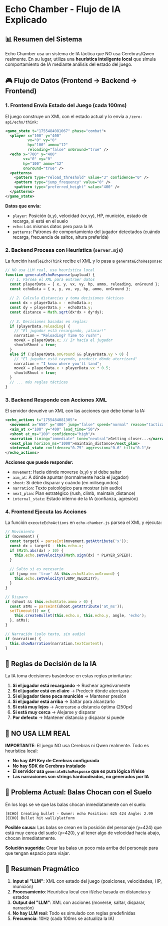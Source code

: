 # Echo Chamber - Flujo de IA Explicado

## 📊 Resumen del Sistema

Echo Chamber usa un sistema de IA táctica que NO usa Cerebras/Qwen realmente. En su lugar, utiliza una **heurística inteligente local** que simula comportamiento de IA mediante análisis del estado del juego.

## 🎮 Flujo de Datos (Frontend → Backend → Frontend)

### 1. **Frontend Envía Estado del Juego** (cada 100ms)

El juego construye un XML con el estado actual y lo envía a `/zero-api/echo/think`:

```xml
<game_state t="1755484081067" phase="combat">
  <player x="100" y="400" 
          vx="0" vy="0"
          hp="100" ammo="12" 
          reloading="false" onGround="true" />
  <echo x="700" y="400" 
        vx="0" vy="0"
        hp="100" ammo="12" 
        onGround="true" />
  <patterns>
    <pattern type="reload_threshold" value="3" confidence="0" />
    <pattern type="jump_frequency" value="0" />
    <pattern type="preferred_height" value="400" />
  </patterns>
</game_state>
```

**Datos que envía:**
- `player`: Posición (x,y), velocidad (vx,vy), HP, munición, estado de recarga, si está en el suelo
- `echo`: Los mismos datos pero para la IA
- `patterns`: Patrones de comportamiento del jugador detectados (cuándo recarga, frecuencia de saltos, altura preferida)

### 2. **Backend Procesa con Heurística** (`server.mjs`)

La función `handleEchoThink` recibe el XML y lo pasa a `generateEchoResponse`:

```javascript
// NO usa LLM real, usa heurística local
function generateEchoResponse(payload) {
  // 1. Parsea el XML para extraer datos
  const playerData = { x, y, vx, vy, hp, ammo, reloading, onGround };
  const echoData = { x, y, vx, vy, hp, ammo, onGround };
  
  // 2. Calcula distancias y toma decisiones tácticas
  const dx = playerData.x - echoData.x;
  const dy = playerData.y - echoData.y;
  const distance = Math.sqrt(dx*dx + dy*dy);
  
  // 3. Decisiones basadas en reglas:
  if (playerData.reloading) {
    // "El jugador está recargando, ¡atacar!"
    narration = "Reloading? Time to rush!";
    moveX = playerData.x; // Ir hacia el jugador
    shouldShoot = true;
  }
  else if (!playerData.onGround && playerData.vy > 0) {
    // "El jugador está cayendo, predecir dónde aterrizará"
    narration = "I know where you'll land";
    moveX = playerData.x + playerData.vx * 0.5;
    shouldShoot = true;
  }
  // ... más reglas tácticas
}
```

### 3. **Backend Responde con Acciones XML**

El servidor devuelve un XML con las acciones que debe tomar la IA:

```xml
<echo_actions t="1755484081305">
  <movement x="650" y="400" jump="false" speed="normal" reason="tactical"/>
  <aim_at x="100" y="400" lead_time="50"/>
  <shoot at_ms="100" confidence="high"/>
  <narration timing="immediate" tone="neutral">Getting closer...</narration>
  <next_plan horizon_ms="1000">maintain_distance</next_plan>
  <internal_state confidence="0.75" aggression="0.6" tilt="0.1"/>
</echo_actions>
```

**Acciones que puede responder:**
- `movement`: Hacia dónde moverse (x,y) y si debe saltar
- `aim_at`: A dónde apuntar (normalmente hacia el jugador)
- `shoot`: Si debe disparar y cuándo (en milisegundos)
- `narration`: Texto psicológico para mostrar (sin audio)
- `next_plan`: Plan estratégico (rush, climb, maintain_distance)
- `internal_state`: Estado interno de la IA (confianza, agresión)

### 4. **Frontend Ejecuta las Acciones**

La función `executeEchoActions` en `echo-chamber.js` parsea el XML y ejecuta:

```javascript
// Movimiento
if (movement) {
  const targetX = parseInt(movement.getAttribute('x'));
  const dx = targetX - this.echo.x;
  if (Math.abs(dx) > 10) {
    this.echo.setVelocityX(Math.sign(dx) * PLAYER_SPEED);
  }
  
  // Salto si es necesario
  if (jump === 'true' && this.echoState.onGround) {
    this.echo.setVelocityY(JUMP_VELOCITY);
  }
}

// Disparo
if (shoot && this.echoState.ammo > 0) {
  const atMs = parseInt(shoot.getAttribute('at_ms'));
  setTimeout(() => {
    this.createBullet(this.echo.x, this.echo.y, angle, 'echo');
  }, atMs);
}

// Narración (solo texto, sin audio)
if (narration) {
  this.showNarration(narration.textContent);
}
```

## 🧠 Reglas de Decisión de la IA

La IA toma decisiones basándose en estas reglas prioritarias:

1. **Si el jugador está recargando** → Rushear agresivamente
2. **Si el jugador está en el aire** → Predecir dónde aterrizará
3. **Si el jugador tiene poca munición** → Mantener presión
4. **Si el jugador está arriba** → Saltar para alcanzarlo
5. **Si está muy lejos** → Acercarse a distancia óptima (250px)
6. **Si está muy cerca** → Alejarse y disparar
7. **Por defecto** → Mantener distancia y disparar si puede

## 🎯 NO USA LLM REAL

**IMPORTANTE**: El juego NO usa Cerebras ni Qwen realmente. Todo es heurística local:

- **No hay API Key de Cerebras configurada**
- **No hay SDK de Cerebras instalado**
- **El servidor usa `generateEchoResponse` que es pura lógica if/else**
- **Las narraciones son strings hardcodeados, no generados por IA**

## 🐛 Problema Actual: Balas Chocan con el Suelo

En los logs se ve que las balas chocan inmediatamente con el suelo:

```
[ECHO] Creating bullet - Owner: echo Position: 625 424 Angle: 2.99
[ECHO] Bullet hit wall/platform
```

**Posible causa**: Las balas se crean en la posición del personaje (y=424) que está muy cerca del suelo (y=420), y al tener algo de velocidad hacia abajo, chocan inmediatamente.

**Solución sugerida**: Crear las balas un poco más arriba del personaje para que tengan espacio para viajar.

## 📝 Resumen Pragmático

1. **Input al "LLM"**: XML con estado del juego (posiciones, velocidades, HP, munición)
2. **Procesamiento**: Heurística local con if/else basada en distancias y estados
3. **Output del "LLM"**: XML con acciones (moverse, saltar, disparar, narración)
4. **No hay LLM real**: Todo es simulado con reglas predefinidas
5. **Frecuencia**: 10Hz (cada 100ms se actualiza la IA)